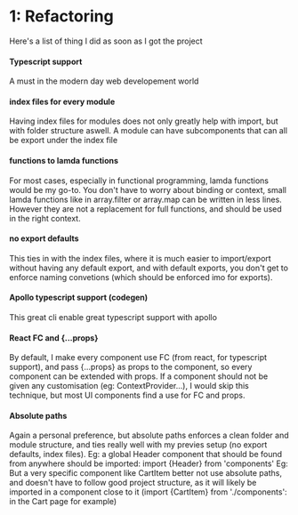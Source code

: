 # 1: Refactoring

Here's a list of thing I did as soon as I got the project

#### Typescript support

A must in the modern day web developement world

#### index files for every module

Having index files for modules does not only greatly help with import, but with folder structure aswell. A module can have subcomponents that can all be export under the index file

#### functions to lamda functions

For most cases, especially in functional programming, lamda functions would be my go-to. You don't have to worry about binding or context, small lamda functions like in array.filter or array.map can be written in less lines. However they are not a replacement for full functions, and should be used in the right context.

#### no export defaults

This ties in with the index files, where it is much easier to import/export without having any default export, and with default exports, you don't get to enforce naming convetions (which should be enforced imo for exports).

#### Apollo typescript support (codegen)

This great cli enable great typescript support with apollo

#### React FC and {...props}

By default, I make every component use FC (from react, for typescript support), and pass {...props} as props to the component, so every component can be extended with props. If a component should not be given any customisation (eg: ContextProvider...), I would skip this technique, but most UI components find a use for FC and props.

#### Absolute paths

Again a personal preference, but absolute paths enforces a clean folder and module structure, and ties really well with my previes setup (no export defaults, index files).
Eg: a global Header component that should be found from anywhere should be imported: import {Header} from 'components'
Eg: But a very specific component like CartItem better not use absolute paths, and doesn't have to follow good project structure, as it will likely be imported in a component close to it (import {CartItem} from './components': in the Cart page for example)
